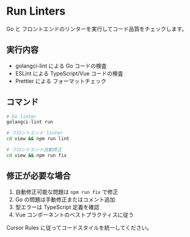 # Run Linters

Go と フロントエンドのリンターを実行してコード品質をチェックします。

## 実行内容
- golangci-lint による Go コードの検査
- ESLint による TypeScript/Vue コードの検査
- Prettier による フォーマットチェック

## コマンド
```bash
# Go linter
golangci-lint run

# フロントエンド linter
cd view && npm run lint

# フロントエンド自動修正
cd view && npm run fix
```

## 修正が必要な場合
1. 自動修正可能な問題は `npm run fix` で修正
2. Go の問題は手動修正またはコメント追加
3. 型エラーは TypeScript 定義を確認
4. Vue コンポーネントのベストプラクティスに従う

Cursor Rules に従ってコードスタイルを統一してください。
